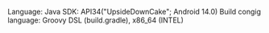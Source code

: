 Language: Java
SDK: API34("UpsideDownCake"; Android 14.0)
Build congig language: Groovy DSL (build.gradle), x86_64 (INTEL)
